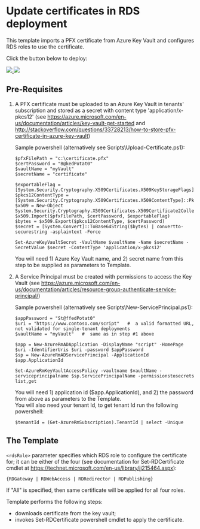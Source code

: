 # Update certificates in RDS deployment

This template imports a PFX certificate from Azure Key Vault and configures RDS roles to use the certificate.

Click the button below to deploy:

<a href="https://portal.azure.com/#create/Microsoft.Template/uri/https%3A%2F%2Fraw.githubusercontent.com%2Fmmarch%2Fazure-quickstart-templates%2Fmaster%2Frds-update-certificate%2Fazuredeploy.json" target="_blank">
    <img src="http://azuredeploy.net/deploybutton.png"/>
</a>
<a href="http://armviz.io/#/?load=https%3A%2F%2Fraw.githubusercontent.com%2Fmmarch%2Fazure-quickstart-templates%2Fmaster%2Frds-update-certificate%2Fazuredeploy.json" target="_blank">
    <img src="http://armviz.io/visualizebutton.png"/>
</a>

## Pre-Requisites

1. A PFX  certificate must be uploaded to an Azure Key Vault in tenants' subscription  and stored as a secret with content type 'application/x-pkcs12'
(see https://azure.microsoft.com/en-us/documentation/articles/key-vault-get-started and http://stackoverflow.com/questions/33728213/how-to-store-pfx-certificate-in-azure-key-vault)

	Sample powershell (alternatively see Scripts\Upload-Certificate.ps1):
	```
	$pfxFilePath = "c:\certificate.pfx"
	$certPassword = "B@kedPotat0"
	$vaultName = "myVault"
	$secretName = "certificate"

	$exportableFlag = [System.Security.Cryptography.X509Certificates.X509KeyStorageFlags]::Exportable
	$pkcs12ContentType = [System.Security.Cryptography.X509Certificates.X509ContentType]::Pkcs12
	$x509 = New-Object System.Security.Cryptography.X509Certificates.X509Certificate2Collection
	$x509.Import($pfxFilePath, $certPassword, $exportableFlag)
	$bytes = $x509.Export($pkcs12ContentType, $certPassword)
	$secret = [System.Convert]::ToBase64String($bytes) | convertto-securestring -asplaintext -Force

	Set-AzureKeyVaultSecret -VaultName $vaultName -Name $secretName -SecretValue $secret -ContentType 'application/x-pkcs12'
	```
	You will need 1) Azure Key Vault name, and 2) secret name from this step to be supplied as parameters to Template.

2. A Service Principal must be created with permissions to access the Key Vault
(see https://azure.microsoft.com/en-us/documentation/articles/resource-group-authenticate-service-principal/)

	Sample powershell (alternatively see Scripts\New-ServicePrincipal.ps1):
	```
	$appPassword = "St@ffedPotat0"
	$uri = "https://www.contoso.com/script"   #  a valid formatted URL, not validated for single-tenant deployments
	$vaultName = "myVault"   #  same as in step #1 above

	$app = New-AzureRmADApplication -DisplayName "script" -HomePage $uri -IdentifierUris $uri -password $appPassword
	$sp = New-AzureRmADServicePrincipal -ApplicationId $app.ApplicationId

	Set-AzureRmKeyVaultAccessPolicy -vaultname $vaultName -serviceprincipalname $sp.ServicePrincipalName -permissionstosecrets list,get
	```

	You will need 1) application id ($app.ApplicationId), and 2) the password from above as parameters to the Template.  
	You will also need your tenant Id, to get tenant Id run the following powershell:
	```
	$tenantId = (Get-AzureRmSubscription).TenantId | select -Unique
	```

## The Template

`<rdsRole>` parameter specifies which RDS role to configure the certificate for; it can be either of the four (see documentation for Set-RDCertificate cmdlet at https://technet.microsoft.com/en-us/library/jj215464.aspx):
```
{RDGateway | RDWebAccess | RDRedirector | RDPublishing}
```
If "All" is specified, then same certificate will be applied for all four roles.

Template performs the following steps:
+ downloads certificate from the key vault;
+ invokes Set-RDCertificate powershell cmdlet to apply the certificate.

